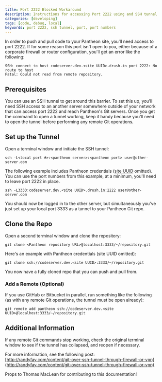 ```yaml
---
title: Port 2222 Blocked Workaround
description: Instructions for accessing Port 2222 using and SSH tunnel on your Pantheon Drupal or WordPress site.
categories: [developing]
tags: [code, debug, local]
keywords: port 2222, ssh tunnel, port, port numbers
---
```

In order to push and pull code to your Pantheon site, you'll need access to port 2222. If for some reason this port isn't open to you, either because of a corporate firewall or router configuration, you'll get an error like the following:
```nohighlight
SSH: connect to host codeserver.dev.<site UUID>.drush.in port 2222: No route to host
Fatal: Could not read from remote repository.
```
## Prerequisites

You can use an SSH tunnel to get around this barrier. To set this up, you'll need SSH access to an another server somewhere outside of your network that can access port 2222 and reach Pantheon's Git servers. Once you get the command to open a tunnel working, keep it handy because you'll need to open the tunnel before performing any remote Git operations.

## Set up the Tunnel

Open a terminal window and initiate the SSH tunnel:

```nohighlight
ssh -L<local port #>:<pantheon server>:<pantheon port> user@other-server.com
```

The following example includes Pantheon credentials ([site UUID](/docs/sites#site-uuid) omitted). You can use the port numbers from this example, at a minimum, you'll need to leave port 2222 in place.

```nohighlight
ssh -L3333:codeserver.dev.<site UUID>.drush.in:2222 user@other-server.com
```
You should now be logged in to the other server, but simultaneously you've just set up your local port 3333 as a tunnel to your Pantheon Git repo.

## Clone the Repo

Open a second terminal window and clone the repository:
```nohighlight
git clone <Pantheon repository URL>@localhost:3333/~/repository.git
```
Here's an example with Pantheon credentials (site UUID omitted):
```nohighlight
git clone ssh://codeserver.dev.<site UUID>:3333/~/repository.git
```
You now have a fully cloned repo that you can push and pull from.

### Add a Remote (Optional)

If you use GitHub or Bitbucket in parallel, run something like the following (as with any remote Git operations, the tunnel must be open already):
```nohighlight
git remote add pantheon ssh://codeserver.dev.<site UUID>@localhost:3333/~/repository.git
```
## Additional Information

If any remote Git commands stop working, check the original terminal window to see if the tunnel has collapsed, and reopen if necessary.

For more information, see the following post:  
 [http://randyfay.com/content/git-over-ssh-tunnel-through-firewall-or-vpn](http://randyfay.com/content/git-over-ssh-tunnel-through-firewall-or-vpn)

Props to Thomas MacLean for contributing to this documentation!
